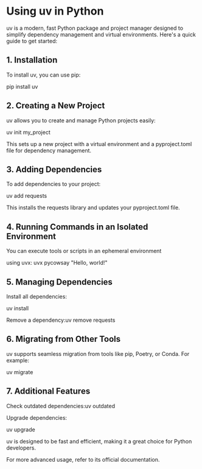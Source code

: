 # Using uv in Python
uv is a modern, fast Python package and project manager designed to simplify dependency management and virtual environments. Here's a quick guide to get started:

## 1. Installation
To install uv, you can use pip:

pip install uv


## 2. Creating a New Project
uv allows you to create and manage Python projects easily:

uv init my_project

This sets up a new project with a virtual environment and a pyproject.toml file for dependency management.

## 3. Adding Dependencies
To add dependencies to your project:

uv add requests

This installs the requests library and updates your pyproject.toml file.

## 4. Running Commands in an Isolated Environment
You can execute tools or scripts in an ephemeral environment 

using uvx:
uvx pycowsay "Hello, world!"


## 5. Managing Dependencies

Install all dependencies:

uv install

Remove a dependency:uv remove requests

## 6. Migrating from Other Tools
uv supports seamless migration from tools like pip, Poetry, or Conda. For example:

uv migrate


## 7. Additional Features

Check outdated dependencies:uv outdated

Upgrade dependencies:

uv upgrade

uv is designed to be fast and efficient, making it a great choice for Python developers. 

For more advanced usage, refer to its official documentation.
